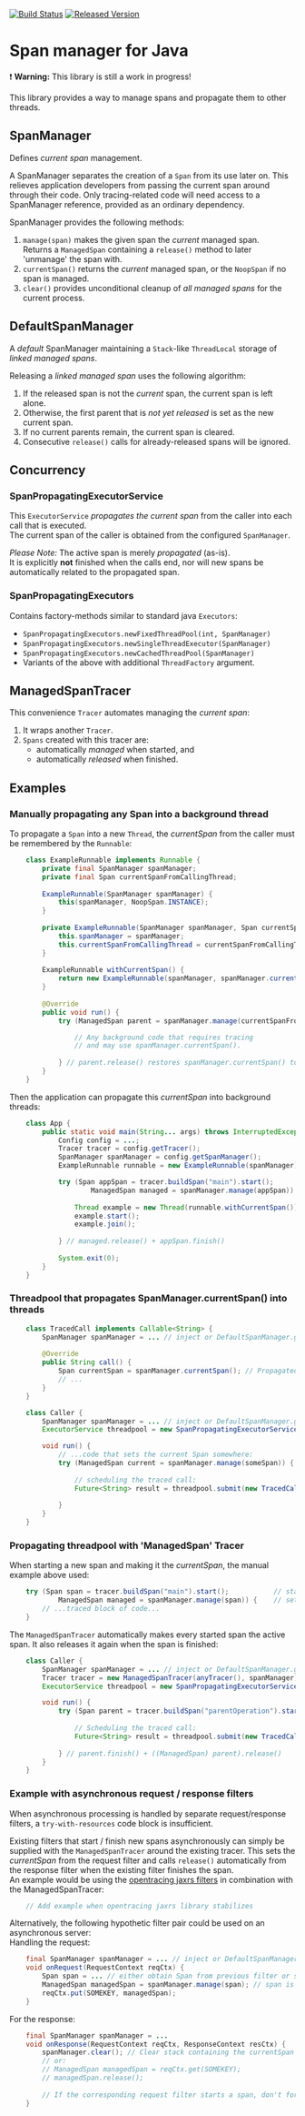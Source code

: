 [![Build Status][ci-img]][ci] [![Released Version][maven-img]][maven]

# Span manager for Java

:heavy_exclamation_mark: **Warning:** This library is still a work in progress!

This library provides a way to manage spans and propagate them to other threads.

## SpanManager

Defines _current span_ management.

A SpanManager separates the creation of a `Span` from its use later on.
This relieves application developers from passing the current span around through their code.
Only tracing-related code will need access to a SpanManager reference, provided as an ordinary dependency.

SpanManager provides the following methods:

 1. `manage(span)` makes the given span the _current_ managed span.  
    Returns a `ManagedSpan` containing a `release()` method
    to later 'unmanage' the span with.
 2. `currentSpan()` returns the _current_ managed span,
    or the `NoopSpan` if no span is managed.
 3. `clear()` provides unconditional cleanup of _all managed spans_ for the current process.

## DefaultSpanManager

A _default_ SpanManager maintaining a `Stack`-like `ThreadLocal` storage of _linked managed spans_.

Releasing a _linked managed span_ uses the following algorithm:
 1. If the released span is not the _current_ span, the current span is left alone.
 2. Otherwise, the first parent that is <em>not yet released</em> is set as the new current span.
 3. If no current parents remain, the current span is cleared.
 4. Consecutive `release()` calls for already-released spans will be ignored.

## Concurrency

### SpanPropagatingExecutorService

This `ExecutorService` _propagates the current span_ 
from the caller into each call that is executed.  
The current span of the caller is obtained from the configured `SpanManager`.

_Please Note:_ The active span is merely _propagated_ (as-is).  
It is explicitly **not** finished when the calls end,
nor will new spans be automatically related to the propagated span.

### SpanPropagatingExecutors

Contains factory-methods similar to standard java `Executors`:  
 - `SpanPropagatingExecutors.newFixedThreadPool(int, SpanManager)`
 - `SpanPropagatingExecutors.newSingleThreadExecutor(SpanManager)`
 - `SpanPropagatingExecutors.newCachedThreadPool(SpanManager)`
 - Variants of the above with additional `ThreadFactory` argument.

## ManagedSpanTracer

This convenience `Tracer` automates managing the _current span_:
 1. It wraps another `Tracer`.
 2. `Spans` created with this tracer are:
    - automatically _managed_ when started, and
    - automatically _released_ when finished.

## Examples

### Manually propagating any Span into a background thread

To propagate a `Span` into a new `Thread`, the _currentSpan_ from the caller must be
remembered by the `Runnable`:

```java
    class ExampleRunnable implements Runnable {
        private final SpanManager spanManager;
        private final Span currentSpanFromCallingThread;
        
        ExampleRunnable(SpanManager spanManager) {
            this(spanManager, NoopSpan.INSTANCE);
        }
        
        private ExampleRunnable(SpanManager spanManager, Span currentSpanFromCallingThread) {
            this.spanManager = spanManager;
            this.currentSpanFromCallingThread = currentSpanFromCallingThread;
        }
        
        ExampleRunnable withCurrentSpan() {
            return new ExampleRunnable(spanManager, spanManager.currentSpan());
        }
        
        @Override
        public void run() {
            try (ManagedSpan parent = spanManager.manage(currentSpanFromCallingThread)) {

                // Any background code that requires tracing
                // and may use spanManager.currentSpan().
                
            } // parent.release() restores spanManager.currentSpan() to NoopSpan in new thread.
        }
    }
```

Then the application can propagate this _currentSpan_ into background threads:

```java
    class App {
        public static void main(String... args) throws InterruptedException {
            Config config = ...;
            Tracer tracer = config.getTracer();
            SpanManager spanManager = config.getSpanManager();
            ExampleRunnable runnable = new ExampleRunnable(spanManager);

            try (Span appSpan = tracer.buildSpan("main").start();           // start appSpan
                    ManagedSpan managed = spanManager.manage(appSpan)) {    // update currentSpan
            
                Thread example = new Thread(runnable.withCurrentSpan());
                example.start();
                example.join();
                
            } // managed.release() + appSpan.finish()
            
            System.exit(0);
        }
    }

```

### Threadpool that propagates SpanManager.currentSpan() into threads

```java
    class TracedCall implements Callable<String> {
        SpanManager spanManager = ... // inject or DefaultSpanManager.getInstance();
        
        @Override
        public String call() {
            Span currentSpan = spanManager.currentSpan(); // Propagated span from caller
            // ...
        }
    }

    class Caller {
        SpanManager spanManager = ... // inject or DefaultSpanManager.getInstance(); 
        ExecutorService threadpool = new SpanPropagatingExecutorService(anyThreadpool(), spanManager);

        void run() {
            // ...code that sets the current Span somewhere:
            try (ManagedSpan current = spanManager.manage(someSpan)) {
                
                // scheduling the traced call:
                Future<String> result = threadpool.submit(new TracedCall());
                
            }
        }
    }

```

### Propagating threadpool with 'ManagedSpan' Tracer

When starting a new span and making it the _currentSpan_, the manual example above used:
```java
    try (Span span = tracer.buildSpan("main").start();           // start span
            ManagedSpan managed = spanManager.manage(span)) {    // set currentSpan() to span
        // ...traced block of code...
    }
```

The `ManagedSpanTracer` automatically makes every started span the active span.
It also releases it again when the span is finished:

```java
    class Caller {
        SpanManager spanManager = ... // inject or DefaultSpanManager.getInstance();
        Tracer tracer = new ManagedSpanTracer(anyTracer(), spanManager);
        ExecutorService threadpool = new SpanPropagatingExecutorService(anyThreadpool(), spanManager);

        void run() {
            try (Span parent = tracer.buildSpan("parentOperation").start()) { // parent == currentSpan
            
                // Scheduling the traced call:
                Future<String> result = threadpool.submit(new TracedCall());
                
            } // parent.finish() + ((ManagedSpan) parent).release()
        }
    }
```

### Example with asynchronous request / response filters

When asynchronous processing is handled by separate request/response filters,
a `try-with-resources` code block is insufficient.

Existing filters that start / finish new spans asynchronously can simply 
be supplied with the `ManagedSpanTracer` around the existing tracer.
This sets the _currentSpan_ from the request filter
and calls `release()` automatically from the response filter
when the existing filter finishes the span.  
An example would be using the [opentracing jaxrs filters](https://github.com/opentracing-contrib/java-jaxrs) 
in combination with the ManagedSpanTracer:
```java
    // Add example when opentracing jaxrs library stabilizes
```

Alternatively, the following hypothetic filter pair could be used on an asynchronous server:  
Handling the request:
```java
    final SpanManager spanManager = ... // inject or DefaultSpanManager.getInstance();
    void onRequest(RequestContext reqCtx) {
        Span span = ... // either obtain Span from previous filter or start from the request
        ManagedSpan managedSpan = spanManager.manage(span); // span is now activeSpan.
        reqCtx.put(SOMEKEY, managedSpan);
    }
```

For the response:
```java
    final SpanManager spanManager = ...
    void onResponse(RequestContext reqCtx, ResponseContext resCtx) {
        spanManager.clear(); // Clear stack containing the currentSpan if this is a boundary-filter
        // or: 
        // ManagedSpan managedSpan = reqCtx.get(SOMEKEY);
        // managedSpan.release();
        
        // If the corresponding request filter starts a span, don't forget to call span.finish() here!
    }
```

  [ci-img]: https://img.shields.io/travis/opentracing-contrib/java-spanmanager/master.svg
  [ci]: https://travis-ci.org/opentracing-contrib/java-spanmanager
  [maven-img]: https://img.shields.io/maven-central/v/io.opentracing.contrib/java-spanmanager.svg
  [maven]: http://search.maven.org/#search%7Cga%7C1%7Cjava-spanmanager
